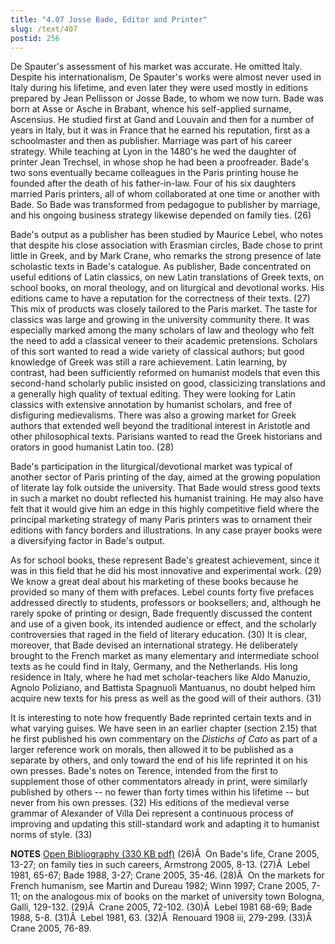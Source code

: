 ```yaml
---
title: "4.07 Josse Bade, Editor and Printer"
slug: /text/407
postid: 256
---
```

De Spauter's assessment of his market was accurate. He omitted Italy. Despite his internationalism, De Spauter's works were almost never used in Italy during his lifetime, and even later they were used mostly in editions prepared by Jean Pellisson or Josse Bade, to whom we now turn. Bade was born at Asse or Asche in Brabant, whence his self-applied surname, Ascensius. He studied first at Gand and Louvain and then for a number of years in Italy, but it was in France that he earned his reputation, first as a schoolmaster and then as publisher. Marriage was part of his career strategy. While teaching at Lyon in the 1480's he wed the daughter of printer Jean Trechsel, in whose shop he had been a proofreader. Bade's two sons eventually became colleagues in the Paris printing house he founded after the death of his father-in-law. Four of his six daughters married Paris printers, all of whom collaborated at one time or another with Bade. So Bade was transformed from pedagogue to publisher by marriage, and his ongoing business strategy likewise depended on family ties. (26)

Bade's output as a publisher has been studied by Maurice Lebel, who notes that despite his close association with Erasmian circles, Bade chose to print little in Greek, and by Mark Crane, who remarks the strong presence of late scholastic texts in Bade's catalogue. As publisher, Bade concentrated on useful editions of Latin classics, on new Latin translations of Greek texts, on school books, on moral theology, and on liturgical and devotional works. His editions came to have a reputation for the correctness of their texts. (27) This mix of products was closely tailored to the Paris market. The taste for classics was large and growing in the university community there. It was especially marked among the many scholars of law and theology who felt the need to add a classical veneer to their academic pretensions. Scholars of this sort wanted to read a wide variety of classical authors; but good knowledge of Greek was still a rare achievement. Latin learning, by contrast, had been sufficiently reformed on humanist models that even this second-hand scholarly public insisted on good, classicizing translations and a generally high quality of textual editing. They were looking for Latin classics with extensive annotation by humanist scholars, and free of disfiguring medievalisms. There was also a growing market for Greek authors that extended well beyond the traditional interest in Aristotle and other philosophical texts. Parisians wanted to read the Greek historians and orators in good humanist Latin too. (28)

Bade's participation in the liturgical/devotional market was typical of another sector of Paris printing of the day, aimed at the growing population of literate lay folk outside the university. That Bade would stress good texts in such a market no doubt reflected his humanist training. He may also have felt that it would give him an edge in this highly competitive field where the principal marketing strategy of many Paris printers was to ornament their editions with fancy borders and illustrations. In any case prayer books were a diversifying factor in Bade's output.

As for school books, these represent Bade's greatest achievement, since it was in this field that he did his most innovative and experimental work. (29) We know a great deal about his marketing of these books because he provided so many of them with prefaces. Lebel counts forty five prefaces addressed directly to students, professors or booksellers; and, although he rarely spoke of printing or design, Bade frequently discussed the content and use of a given book, its intended audience or effect, and the scholarly controversies that raged in the field of literary education. (30) It is clear, moreover, that Bade devised an international strategy. He deliberately brought to the French market as many elementary and intermediate school texts as he could find in Italy, Germany, and the Netherlands. His long residence in Italy, where he had met scholar-teachers like Aldo Manuzio, Agnolo Poliziano, and Battista Spagnuoli Mantuanus, no doubt helped him acquire new texts for his press as well as the good will of their authors. (31)

It is interesting to note how frequently Bade reprinted certain texts and in what varying guises. We have seen in an earlier chapter (section 2.15) that he first published his own commentary on the <em>Distichs of Cato</em> as part of a larger reference work on morals, then allowed it to be published as a separate by others, and only toward the end of his life reprinted it on his own presses. Bade's notes on Terence, intended from the first to supplement those of other commentators already in print, were similarly published by others -- no fewer than forty times within his lifetime -- but never from his own presses. (32) His editions of the medieval verse grammar of Alexander of Villa Dei represent a continuous process of improving and updating this still-standard work and adapting it to humanist norms of style. (33)

<strong>NOTES</strong>
<a href="http://www.humanismforsale.org/bibliography.pdf" target="new">Open Bibliography (330 KB pdf)</a>
(26)Â  On Bade's life, Crane 2005, 13-27; on family ties in such careers, Armstrong 2005, 8-13.
(27)Â  Lebel 1981, 65-67; Bade 1988, 3-27; Crane 2005, 35-46.
(28)Â  On the markets for French humanism, see Martin and Dureau 1982; Winn 1997; Crane 2005, 7-11; on the analogous mix of books on the market of university town Bologna, Galli, 129-132.
(29)Â  Crane 2005, 72-102.
(30)Â  Lebel 1981 68-69; Bade 1988, 5-8.
(31)Â  Lebel 1981, 63.
(32)Â  Renouard 1908 iii, 279-299.
(33)Â  Crane 2005, 76-89.
